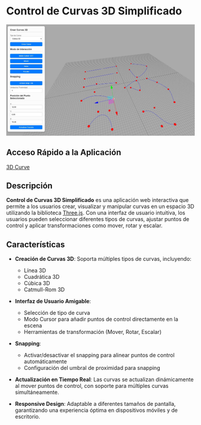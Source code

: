 # Control de Curvas 3D Simplificado


![3D Curve](Captura3d.JPG)


## Acceso Rápido a la Aplicación
[3D Curve](https://xococode.github.io/Xococurve.github.io/)





## Descripción

**Control de Curvas 3D Simplificado** es una aplicación web interactiva que permite a los usuarios crear, visualizar y manipular curvas en un espacio 3D utilizando la biblioteca [Three.js](https://threejs.org/). Con una interfaz de usuario intuitiva, los usuarios pueden seleccionar diferentes tipos de curvas, ajustar puntos de control y aplicar transformaciones como mover, rotar y escalar.

## Características

- **Creación de Curvas 3D**: Soporta múltiples tipos de curvas, incluyendo:
  - Línea 3D
  - Cuadrática 3D
  - Cúbica 3D
  - Catmull-Rom 3D

- **Interfaz de Usuario Amigable**:
  - Selección de tipo de curva
  - Modo Cursor para añadir puntos de control directamente en la escena
  - Herramientas de transformación (Mover, Rotar, Escalar)

- **Snapping**:
  - Activar/desactivar el snapping para alinear puntos de control automáticamente
  - Configuración del umbral de proximidad para snapping

- **Actualización en Tiempo Real**: Las curvas se actualizan dinámicamente al mover puntos de control, con soporte para múltiples curvas simultáneamente.

- **Responsive Design**: Adaptable a diferentes tamaños de pantalla, garantizando una experiencia óptima en dispositivos móviles y de escritorio.

